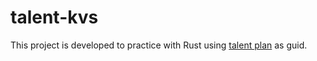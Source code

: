 # talent-kvs

This project is developed to practice with Rust using [talent plan](https://github.com/pingcap/talent-plan) as guid.
